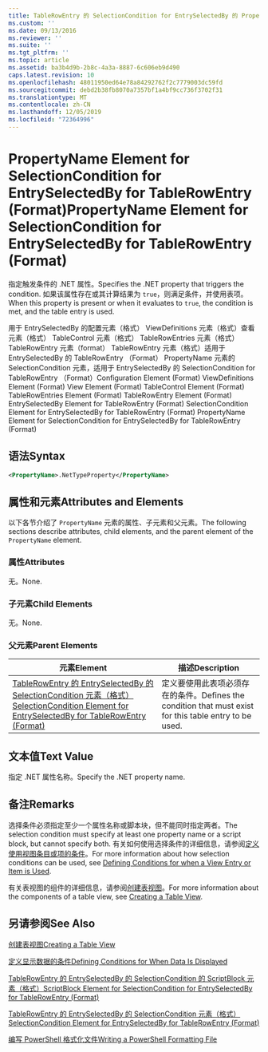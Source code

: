 ```yaml
---
title: TableRowEntry 的 SelectionCondition for EntrySelectedBy 的 PropertyName 元素（格式） |Microsoft Docs
ms.custom: ''
ms.date: 09/13/2016
ms.reviewer: ''
ms.suite: ''
ms.tgt_pltfrm: ''
ms.topic: article
ms.assetid: ba3b4d9b-2b8c-4a3a-8887-6c606eb9d490
caps.latest.revision: 10
ms.openlocfilehash: 48011950ed64e78a84292762f2c7779003dc59fd
ms.sourcegitcommit: debd2b38fb8070a7357bf1a4bf9cc736f3702f31
ms.translationtype: MT
ms.contentlocale: zh-CN
ms.lasthandoff: 12/05/2019
ms.locfileid: "72364996"
---
```

# <a name="propertyname-element-for-selectioncondition-for-entryselectedby-for-tablerowentry-format"></a><span data-ttu-id="039df-102">PropertyName Element for SelectionCondition for EntrySelectedBy for TableRowEntry (Format)</span><span class="sxs-lookup"><span data-stu-id="039df-102">PropertyName Element for SelectionCondition for EntrySelectedBy for TableRowEntry (Format)</span></span>

<span data-ttu-id="039df-103">指定触发条件的 .NET 属性。</span><span class="sxs-lookup"><span data-stu-id="039df-103">Specifies the .NET property that triggers the condition.</span></span> <span data-ttu-id="039df-104">如果该属性存在或其计算结果为 `true`，则满足条件，并使用表项。</span><span class="sxs-lookup"><span data-stu-id="039df-104">When this property is present or when it evaluates to `true`, the condition is met, and the table entry is used.</span></span>

<span data-ttu-id="039df-105">用于 EntrySelectedBy 的配置元素（格式） ViewDefinitions 元素（格式）查看元素（格式） TableControl 元素（格式） TableRowEntries 元素（格式） TableRowEntry 元素（format） TableRowEntry 元素（格式）适用于 EntrySelectedBy 的 TableRowEntry （Format） PropertyName 元素的 SelectionCondition 元素，适用于 EntrySelectedBy 的 SelectionCondition for TableRowEntry （Format）</span><span class="sxs-lookup"><span data-stu-id="039df-105">Configuration Element (Format) ViewDefinitions Element (Format) View Element (Format) TableControl Element (Format) TableRowEntries Element (Format) TableRowEntry Element (Format) EntrySelectedBy Element for TableRowEntry (Format) SelectionCondition Element for EntrySelectedBy for TableRowEntry (Format) PropertyName Element for SelectionCondition for EntrySelectedBy for TableRowEntry (Format)</span></span>

## <a name="syntax"></a><span data-ttu-id="039df-106">语法</span><span class="sxs-lookup"><span data-stu-id="039df-106">Syntax</span></span>

```xml
<PropertyName>.NetTypeProperty</PropertyName>
```

## <a name="attributes-and-elements"></a><span data-ttu-id="039df-107">属性和元素</span><span class="sxs-lookup"><span data-stu-id="039df-107">Attributes and Elements</span></span>

<span data-ttu-id="039df-108">以下各节介绍了 `PropertyName` 元素的属性、子元素和父元素。</span><span class="sxs-lookup"><span data-stu-id="039df-108">The following sections describe attributes, child elements, and the parent element of the `PropertyName` element.</span></span>

### <a name="attributes"></a><span data-ttu-id="039df-109">属性</span><span class="sxs-lookup"><span data-stu-id="039df-109">Attributes</span></span>

<span data-ttu-id="039df-110">无。</span><span class="sxs-lookup"><span data-stu-id="039df-110">None.</span></span>

### <a name="child-elements"></a><span data-ttu-id="039df-111">子元素</span><span class="sxs-lookup"><span data-stu-id="039df-111">Child Elements</span></span>

<span data-ttu-id="039df-112">无。</span><span class="sxs-lookup"><span data-stu-id="039df-112">None.</span></span>

### <a name="parent-elements"></a><span data-ttu-id="039df-113">父元素</span><span class="sxs-lookup"><span data-stu-id="039df-113">Parent Elements</span></span>

|<span data-ttu-id="039df-114">元素</span><span class="sxs-lookup"><span data-stu-id="039df-114">Element</span></span>|<span data-ttu-id="039df-115">描述</span><span class="sxs-lookup"><span data-stu-id="039df-115">Description</span></span>|
|-------------|-----------------|
|[<span data-ttu-id="039df-116">TableRowEntry 的 EntrySelectedBy 的 SelectionCondition 元素（格式）</span><span class="sxs-lookup"><span data-stu-id="039df-116">SelectionCondition Element for EntrySelectedBy for TableRowEntry (Format)</span></span>](./selectioncondition-element-for-entryselectedby-for-tablecontrol-format.md)|<span data-ttu-id="039df-117">定义要使用此表项必须存在的条件。</span><span class="sxs-lookup"><span data-stu-id="039df-117">Defines the condition that must exist for this table entry to be used.</span></span>|

## <a name="text-value"></a><span data-ttu-id="039df-118">文本值</span><span class="sxs-lookup"><span data-stu-id="039df-118">Text Value</span></span>

<span data-ttu-id="039df-119">指定 .NET 属性名称。</span><span class="sxs-lookup"><span data-stu-id="039df-119">Specify the .NET property name.</span></span>

## <a name="remarks"></a><span data-ttu-id="039df-120">备注</span><span class="sxs-lookup"><span data-stu-id="039df-120">Remarks</span></span>

<span data-ttu-id="039df-121">选择条件必须指定至少一个属性名称或脚本块，但不能同时指定两者。</span><span class="sxs-lookup"><span data-stu-id="039df-121">The selection condition must specify at least one property name or a script block, but cannot specify both.</span></span> <span data-ttu-id="039df-122">有关如何使用选择条件的详细信息，请参阅[定义使用视图条目或项的条件](./defining-conditions-for-displaying-data.md)。</span><span class="sxs-lookup"><span data-stu-id="039df-122">For more information about how selection conditions can be used, see [Defining Conditions for when a View Entry or Item is Used](./defining-conditions-for-displaying-data.md).</span></span>

<span data-ttu-id="039df-123">有关表视图的组件的详细信息，请参阅[创建表视图](./creating-a-table-view.md)。</span><span class="sxs-lookup"><span data-stu-id="039df-123">For more information about the components of a table view, see [Creating a Table View](./creating-a-table-view.md).</span></span>

## <a name="see-also"></a><span data-ttu-id="039df-124">另请参阅</span><span class="sxs-lookup"><span data-stu-id="039df-124">See Also</span></span>

[<span data-ttu-id="039df-125">创建表视图</span><span class="sxs-lookup"><span data-stu-id="039df-125">Creating a Table View</span></span>](./creating-a-table-view.md)

[<span data-ttu-id="039df-126">定义显示数据的条件</span><span class="sxs-lookup"><span data-stu-id="039df-126">Defining Conditions for When Data Is Displayed</span></span>](./defining-conditions-for-displaying-data.md)

[<span data-ttu-id="039df-127">TableRowEntry 的 EntrySelectedBy 的 SelectionCondition 的 ScriptBlock 元素（格式）</span><span class="sxs-lookup"><span data-stu-id="039df-127">ScriptBlock Element for SelectionCondition for EntrySelectedBy for TableRowEntry (Format)</span></span>](./scriptblock-element-for-selectioncondition-for-entryselectedby-for-tablecontrol-format.md)

[<span data-ttu-id="039df-128">TableRowEntry 的 EntrySelectedBy 的 SelectionCondition 元素（格式）</span><span class="sxs-lookup"><span data-stu-id="039df-128">SelectionCondition Element for EntrySelectedBy for TableRowEntry (Format)</span></span>](./selectioncondition-element-for-entryselectedby-for-tablecontrol-format.md)

[<span data-ttu-id="039df-129">编写 PowerShell 格式化文件</span><span class="sxs-lookup"><span data-stu-id="039df-129">Writing a PowerShell Formatting File</span></span>](./writing-a-powershell-formatting-file.md)
